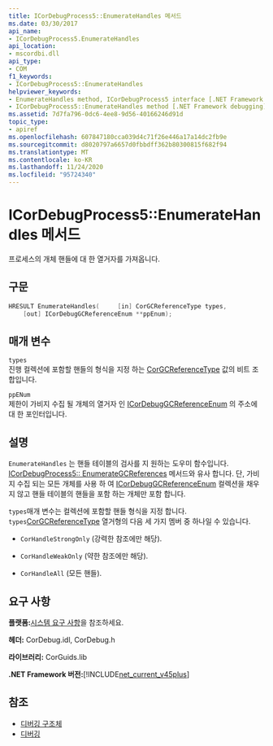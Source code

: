 ```yaml
---
title: ICorDebugProcess5::EnumerateHandles 메서드
ms.date: 03/30/2017
api_name:
- ICorDebugProcess5.EnumerateHandles
api_location:
- mscordbi.dll
api_type:
- COM
f1_keywords:
- ICorDebugProcess5::EnumerateHandles
helpviewer_keywords:
- EnumerateHandles method, ICorDebugProcess5 interface [.NET Framework debugging]
- ICorDebugProcess5::EnumerateHandles method [.NET Framework debugging]
ms.assetid: 7d7fa796-0dc6-4ee8-9d56-40166246d91d
topic_type:
- apiref
ms.openlocfilehash: 607847180cca039d4c71f26e446a17a14dc2fb9e
ms.sourcegitcommit: d8020797a6657d0fbbdff362b80300815f682f94
ms.translationtype: MT
ms.contentlocale: ko-KR
ms.lasthandoff: 11/24/2020
ms.locfileid: "95724340"
---
```

# <a name="icordebugprocess5enumeratehandles-method"></a>ICorDebugProcess5::EnumerateHandles 메서드

프로세스의 개체 핸들에 대 한 열거자를 가져옵니다.  
  
## <a name="syntax"></a>구문  
  
```cpp  
HRESULT EnumerateHandles(     [in] CorGCReferenceType types,  
    [out] ICorDebugGCReferenceEnum **ppEnum);  
```  
  
## <a name="parameters"></a>매개 변수  

 `types`  
 진행 컬렉션에 포함할 핸들의 형식을 지정 하는 [CorGCReferenceType](corgcreferencetype-enumeration.md) 값의 비트 조합입니다.  
  
 `ppENum`  
 제한이 가비지 수집 될 개체의 열거자 인 [ICorDebugGCReferenceEnum](icordebuggcreferenceenum-interface.md) 의 주소에 대 한 포인터입니다.  
  
## <a name="remarks"></a>설명  

 `EnumerateHandles` 는 핸들 테이블의 검사를 지 원하는 도우미 함수입니다. [ICorDebugProcess5:: EnumerateGCReferences](icordebugprocess5-enumerategcreferences-method.md) 메서드와 유사 합니다. 단, 가비지 수집 되는 모든 개체를 사용 하 여 [ICorDebugGCReferenceEnum](icordebuggcreferenceenum-interface.md) 컬렉션을 채우지 않고 핸들 테이블의 핸들을 포함 하는 개체만 포함 합니다.  
  
 `types`매개 변수는 컬렉션에 포함할 핸들 형식을 지정 합니다. `types`[CorGCReferenceType](corgcreferencetype-enumeration.md) 열거형의 다음 세 가지 멤버 중 하나일 수 있습니다.  
  
- `CorHandleStrongOnly` (강력한 참조에만 해당).  
  
- `CorHandleWeakOnly` (약한 참조에만 해당).  
  
- `CorHandleAll` (모든 핸들).  
  
## <a name="requirements"></a>요구 사항  

 **플랫폼:**[시스템 요구 사항](../../get-started/system-requirements.md)을 참조하세요.  
  
 **헤더:** CorDebug.idl, CorDebug.h  
  
 **라이브러리:** CorGuids.lib  
  
 **.NET Framework 버전:**[!INCLUDE[net_current_v45plus](../../../../includes/net-current-v45plus-md.md)]  
  
## <a name="see-also"></a>참조

- [디버깅 구조체](debugging-structures.md)
- [디버깅](index.md)

